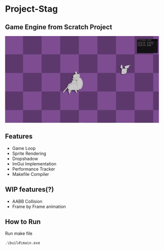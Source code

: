 # Project-Stag

## Game Engine from Scratch Project   
![showcase image](./assets/Showcase.gif)

## Features
* Game Loop
* Sprite Rendering
* Dropshadow
* ImGui Implementation
* Performance Tracker
* Makefile Compiler

## WIP features(?)
* AABB Collision
* Frame by Frame animation

## How to Run
Run make file
```
.\build\main.exe
```
